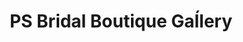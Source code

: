 ---
title: "PS Bridal Boutique Gaĺlery"
url: /tagbilaran-city/ps-bridal-boutique-gallery/
shop: boutique
---